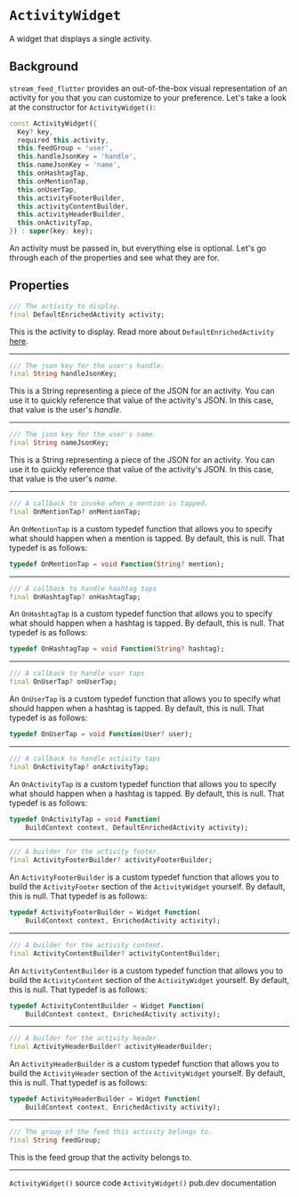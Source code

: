 # `ActivityWidget`

A widget that displays a single activity.

## Background
`stream_feed_flutter` provides an out-of-the-box visual representation of an activity for you that you can customize to your preference. Let's take a look at the constructor for `ActivityWidget()`:

```dart
const ActivityWidget({
  Key? key,
  required this.activity,
  this.feedGroup = 'user',
  this.handleJsonKey = 'handle',
  this.nameJsonKey = 'name',
  this.onHashtagTap,
  this.onMentionTap,
  this.onUserTap,
  this.activityFooterBuilder,
  this.activityContentBuilder,
  this.activityHeaderBuilder,
  this.onActivityTap,
}) : super(key: key);
```

An activity must be passed in, but everything else is optional. Let's go through each of the properties and see what they are for.

## Properties
```dart
/// The activity to display.
final DefaultEnrichedActivity activity;
```
This is the activity to display. Read more about `DefaultEnrichedActivity` [here]().

---

```dart
/// The json key for the user's handle.
final String handleJsonKey;
```
This is a String representing a piece of the JSON for an activity. You can use it to quickly reference that value of the activity's JSON. In this case, that value is the user's *handle*.

---

```dart
/// The json key for the user's name.
final String nameJsonKey;
```
This is a String representing a piece of the JSON for an activity. You can use it to quickly reference that value of the activity's JSON. In this case, that value is the user's *name*.

---

```dart
/// A callback to invoke when a mention is tapped.
final OnMentionTap? onMentionTap;
```

An `OnMentionTap` is a custom typedef function that allows you to specify what should happen when a mention is tapped. By default, this is null. That typedef is as follows:

```dart
typedef OnMentionTap = void Function(String? mention);
```

---

```dart
/// A callback to handle hashtag taps
final OnHashtagTap? onHashtagTap;
```

An `OnHashtagTap` is a custom typedef function that allows you to specify what should happen when a hashtag is tapped. By default, this is null. That typedef is as follows:

```dart
typedef OnHashtagTap = void Function(String? hashtag);
```

---

```dart
/// A callback to handle user taps
final OnUserTap? onUserTap;
```

An `OnUserTap` is a custom typedef function that allows you to specify what should happen when a hashtag is tapped. By default, this is null. That typedef is as follows:

```dart
typedef OnUserTap = void Function(User? user);
```

---

```dart
/// A callback to handle activity taps
final OnActivityTap? onActivityTap;
```

An `OnActivityTap` is a custom typedef function that allows you to specify what should happen when a hashtag is tapped. By default, this is null. That typedef is as follows:

```dart
typedef OnActivityTap = void Function(
    BuildContext context, DefaultEnrichedActivity activity);
```

---

```dart
/// A builder for the activity footer.
final ActivityFooterBuilder? activityFooterBuilder;
```

An `ActivityFooterBuilder` is a custom typedef function that allows you to build the `ActivityFooter` section of the `ActivityWidget` yourself. By default, this is null. That typedef is as follows:

```dart
typedef ActivityFooterBuilder = Widget Function(
    BuildContext context, EnrichedActivity activity);
```

---

```dart
/// A builder for the activity content.
final ActivityContentBuilder? activityContentBuilder;
```

An `ActivityContentBuilder` is a custom typedef function that allows you to build the `ActivityContent` section of the `ActivityWidget` yourself. By default, this is null. That typedef is as follows:

```dart
typedef ActivityContentBuilder = Widget Function(
    BuildContext context, EnrichedActivity activity);
```

---

```dart
/// A builder for the activity header.
final ActivityHeaderBuilder? activityHeaderBuilder;
```

An `ActivityHeaderBuilder` is a custom typedef function that allows you to build the `ActivityHeader` section of the `ActivityWidget` yourself. By default, this is null. That typedef is as follows:

```dart
typedef ActivityHeaderBuilder = Widget Function(
    BuildContext context, EnrichedActivity activity);
```

---

```dart
/// The group of the feed this activity belongs to.
final String feedGroup;
```

This is the feed group that the activity belongs to.


---

`ActivityWidget()` source code
`ActivityWidget()` pub.dev documentation